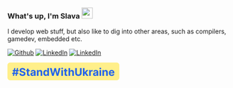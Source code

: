 ### What's up, I'm Slava <img src="https://media.giphy.com/media/hvRJCLFzcasrR4ia7z/giphy.gif" width="25px" height="25px">

I develop web stuff, but also like to dig into other areas, such as compilers, gamedev, embedded etc.

<p>
  <a href="https://github.com/slaviqueue" target="_blank"
    ><img
      alt="Github"
      src="https://img.shields.io/badge/GitHub-%2312100E.svg?&style=for-the-badge&logo=Github&logoColor=white"
  /></a>
  <a href="https://www.linkedin.com/in/slava-shvets-645065146/" target="_blank"
    ><img
      alt="LinkedIn"
      src="https://img.shields.io/badge/linkedin-%230077B5.svg?&style=for-the-badge&logo=linkedin&logoColor=white"
  /></a>
  <a href="http://slaviqueue.com/" target="_blank"
    ><img
      alt="LinkedIn"
      src="https://img.shields.io/website?label=slaviqueue.com&style=for-the-badge&url=http%3A%2F%2Fslaviqueue.com"
  /></a>
</p>

[![Stand With Ukraine](https://raw.githubusercontent.com/vshymanskyy/StandWithUkraine/main/badges/StandWithUkraine.svg)](https://stand-with-ukraine.pp.ua)
